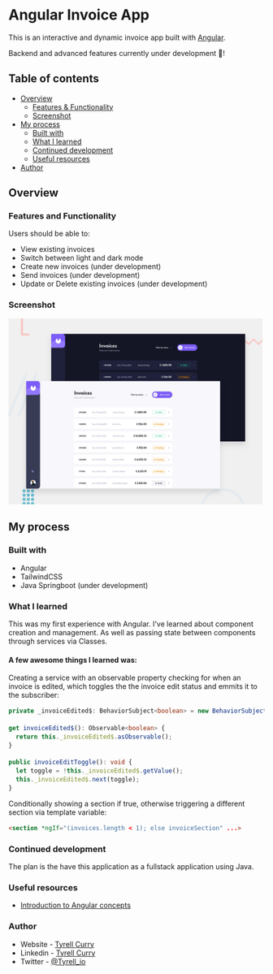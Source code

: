# Angular Invoice App

This is an interactive and dynamic invoice app built with [Angular](https://angular.io/).

Backend and advanced features currently under development 🚧!

## Table of contents

- [Overview](#overview)
  - [Features & Functionality](#overview)
  - [Screenshot](#screenshot)
- [My process](#my-process)
  - [Built with](#my-process)
  - [What I learned](#what-i-learned)
  - [Continued development](#continued-development)
  - [Useful resources](#useful-resources)
- [Author](#author)

## Overview

### Features and Functionality

Users should be able to:

- View existing invoices
- Switch between light and dark mode
- Create new invoices (under development)
- Send invoices (under development)
- Update or Delete existing invoices (under development)

### Screenshot

<img src="./frontend/src/assets/readme/preview.jpg" alt="desktop preview" width="500"/>

## My process

### Built with

- Angular
- TailwindCSS
- Java Springboot (under development)

### What I learned

This was my first experience with Angular. I've learned about component creation and management. As well as passing state between components through services via Classes. 

#### A few awesome things I learned was:

Creating a service with an observable property checking for when an invoice is edited, which toggles the the invoice edit status and emmits it to the subscriber:

```typescript
private _invoiceEdited$: BehaviorSubject<boolean> = new BehaviorSubject<boolean>(false);

get invoiceEdited$(): Observable<boolean> { 
  return this._invoiceEdited$.asObservable();
}

public invoiceEditToggle(): void { 
  let toggle = !this._invoiceEdited$.getValue();
  this._invoiceEdited$.next(toggle);
}
```

Conditionally showing a section if true, otherwise triggering a different section via template variable:

```html
<section *ngIf="(invoices.length < 1); else invoiceSection" ...>
```

### Continued development

The plan is the have this application as a fullstack application using Java. 

### Useful resources

- [Introduction to Angular concepts](https://angular.io/guide/architecture) 

### Author

- Website - [Tyrell Curry](https://www.tyrellcurry.io)
- Linkedin - [Tyrell Curry](https://www.linkedin.com/feed/)
- Twitter - [@Tyrell_io](https://twitter.com/Tyrell_io)